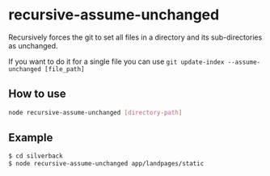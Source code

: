 # recursive-assume-unchanged
Recursively forces the git to set all files in a directory and its sub-directories as unchanged.

If you want to do it for a single file you can use `git update-index --assume-unchanged [file_path]`

## How to use

```bash
node recursive-assume-unchanged [directory-path]
```

## Example

```bash
$ cd silverback
$ node recursive-assume-unchanged app/landpages/static
```
